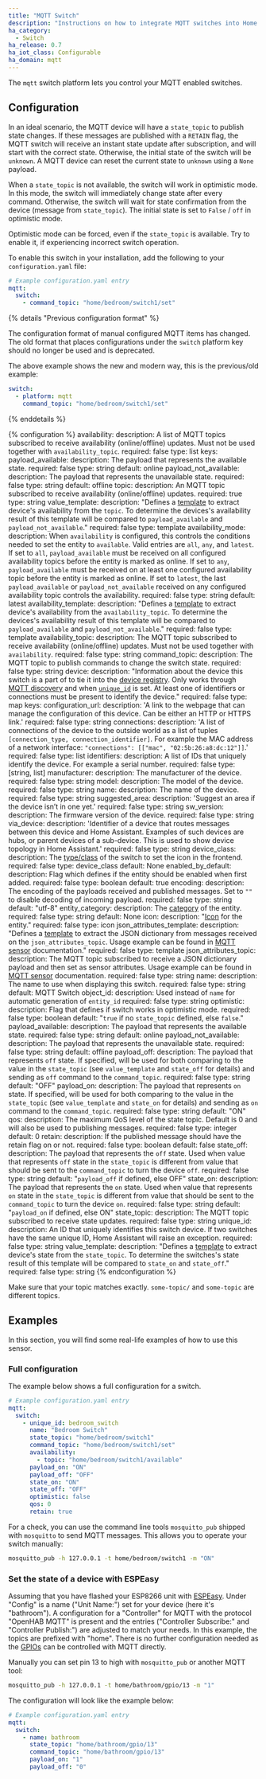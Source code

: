 ```yaml
---
title: "MQTT Switch"
description: "Instructions on how to integrate MQTT switches into Home Assistant."
ha_category:
  - Switch
ha_release: 0.7
ha_iot_class: Configurable
ha_domain: mqtt
---
```


The `mqtt` switch platform lets you control your MQTT enabled switches.

## Configuration

In an ideal scenario, the MQTT device will have a `state_topic` to publish state changes. If these messages are published with a `RETAIN` flag, the MQTT switch will receive an instant state update after subscription, and will start with the correct state. Otherwise, the initial state of the switch will be `unknown`. A MQTT device can reset the current state to `unknown` using a `None` payload.

When a `state_topic` is not available, the switch will work in optimistic mode. In this mode, the switch will immediately change state after every command. Otherwise, the switch will wait for state confirmation from the device (message from `state_topic`). The initial state is set to `False` / `off` in optimistic mode.

Optimistic mode can be forced, even if the `state_topic` is available. Try to enable it, if experiencing incorrect switch operation.

To enable this switch in your installation, add the following to your `configuration.yaml` file:

```yaml
# Example configuration.yaml entry
mqtt:
  switch:
    - command_topic: "home/bedroom/switch1/set"
```

<a id='new_format'></a>

{% details "Previous configuration format" %}

The configuration format of manual configured MQTT items has changed.
The old format that places configurations under the `switch` platform key
should no longer be used and is deprecated.

The above example shows the new and modern way,
this is the previous/old example:

```yaml
switch:
  - platform: mqtt
    command_topic: "home/bedroom/switch1/set"
```

{% enddetails %}

{% configuration %}
availability:
  description: A list of MQTT topics subscribed to receive availability (online/offline) updates. Must not be used together with `availability_topic`.
  required: false
  type: list
  keys:
    payload_available:
      description: The payload that represents the available state.
      required: false
      type: string
      default: online
    payload_not_available:
      description: The payload that represents the unavailable state.
      required: false
      type: string
      default: offline
    topic:
      description: An MQTT topic subscribed to receive availability (online/offline) updates.
      required: true
      type: string
    value_template:
      description: "Defines a [template](/docs/configuration/templating/#using-templates-with-the-mqtt-integration) to extract device's availability from the `topic`. To determine the devices's availability result of this template will be compared to `payload_available` and `payload_not_available`."
      required: false
      type: template
availability_mode:
  description: When `availability` is configured, this controls the conditions needed to set the entity to `available`. Valid entries are `all`, `any`, and `latest`. If set to `all`, `payload_available` must be received on all configured availability topics before the entity is marked as online. If set to `any`, `payload_available` must be received on at least one configured availability topic before the entity is marked as online. If set to `latest`, the last `payload_available` or `payload_not_available` received on any configured availability topic controls the availability.
  required: false
  type: string
  default: latest
availability_template:
  description: "Defines a [template](/docs/configuration/templating/#using-templates-with-the-mqtt-integration) to extract device's availability from the `availability_topic`. To determine the devices's availability result of this template will be compared to `payload_available` and `payload_not_available`."
  required: false
  type: template
availability_topic:
  description: The MQTT topic subscribed to receive availability (online/offline) updates. Must not be used together with `availability`.
  required: false
  type: string
command_topic:
  description: The MQTT topic to publish commands to change the switch state.
  required: false
  type: string
device:
  description: "Information about the device this switch is a part of to tie it into the [device registry](https://developers.home-assistant.io/docs/en/device_registry_index.html). Only works through [MQTT discovery](/docs/mqtt/discovery/) and when [`unique_id`](#unique_id) is set. At least one of identifiers or connections must be present to identify the device."
  required: false
  type: map
  keys:
    configuration_url:
      description: 'A link to the webpage that can manage the configuration of this device. Can be either an HTTP or HTTPS link.'
      required: false
      type: string
    connections:
      description: 'A list of connections of the device to the outside world as a list of tuples `[connection_type, connection_identifier]`. For example the MAC address of a network interface: `"connections": [["mac", "02:5b:26:a8:dc:12"]]`.'
      required: false
      type: list
    identifiers:
      description: A list of IDs that uniquely identify the device. For example a serial number.
      required: false
      type: [string, list]
    manufacturer:
      description: The manufacturer of the device.
      required: false
      type: string
    model:
      description: The model of the device.
      required: false
      type: string
    name:
      description: The name of the device.
      required: false
      type: string
    suggested_area:
      description: 'Suggest an area if the device isn’t in one yet.'
      required: false
      type: string
    sw_version:
      description: The firmware version of the device.
      required: false
      type: string
    via_device:
      description: 'Identifier of a device that routes messages between this device and Home Assistant. Examples of such devices are hubs, or parent devices of a sub-device. This is used to show device topology in Home Assistant.'
      required: false
      type: string
device_class:
  description: The [type/class](/integrations/switch/#device-class) of the switch to set the icon in the frontend.
  required: false
  type: device_class
  default: None
enabled_by_default:
  description: Flag which defines if the entity should be enabled when first added.
  required: false
  type: boolean
  default: true
encoding:
  description: The encoding of the payloads received and published messages. Set to `""` to disable decoding of incoming payload.
  required: false
  type: string
  default: "utf-8"
entity_category:
  description: The [category](https://developers.home-assistant.io/docs/core/entity#generic-properties) of the entity.
  required: false
  type: string
  default: None
icon:
  description: "[Icon](/docs/configuration/customizing-devices/#icon) for the entity."
  required: false
  type: icon
json_attributes_template:
  description: "Defines a [template](/docs/configuration/templating/#using-templates-with-the-mqtt-integration) to extract the JSON dictionary from messages received on the `json_attributes_topic`. Usage example can be found in [MQTT sensor](/integrations/sensor.mqtt/#json-attributes-template-configuration) documentation."
  required: false
  type: template
json_attributes_topic:
  description: The MQTT topic subscribed to receive a JSON dictionary payload and then set as sensor attributes. Usage example can be found in [MQTT sensor](/integrations/sensor.mqtt/#json-attributes-topic-configuration) documentation.
  required: false
  type: string
name:
  description: The name to use when displaying this switch.
  required: false
  type: string
  default: MQTT Switch
object_id:
  description: Used instead of `name` for automatic generation of `entity_id`
  required: false
  type: string
optimistic:
  description: Flag that defines if switch works in optimistic mode.
  required: false
  type: boolean
  default: "`true` if no `state_topic` defined, else `false`."
payload_available:
  description: The payload that represents the available state.
  required: false
  type: string
  default: online
payload_not_available:
  description: The payload that represents the unavailable state.
  required: false
  type: string
  default: offline
payload_off:
  description: The payload that represents `off` state. If specified, will be used for both comparing to the value in the `state_topic` (see `value_template` and `state_off` for details) and sending as `off` command to the `command_topic`.
  required: false
  type: string
  default: "OFF"
payload_on:
  description: The payload that represents `on` state. If specified, will be used for both comparing to the value in the `state_topic` (see `value_template` and `state_on`  for details) and sending as `on` command to the `command_topic`.
  required: false
  type: string
  default: "ON"
qos:
  description: The maximum QoS level of the state topic. Default is 0 and will also be used to publishing messages.
  required: false
  type: integer
  default: 0
retain:
  description: If the published message should have the retain flag on or not.
  required: false
  type: boolean
  default: false
state_off:
  description: The payload that represents the `off` state. Used when value that represents `off` state in the `state_topic` is different from value that should be sent to the `command_topic` to turn the device `off`.
  required: false
  type: string
  default: "`payload_off` if defined, else OFF"
state_on:
  description: The payload that represents the `on` state. Used when value that represents `on` state in the `state_topic` is different from value that should be sent to the `command_topic` to turn the device `on`.
  required: false
  type: string
  default: "`payload_on` if defined, else ON"
state_topic:
  description: The MQTT topic subscribed to receive state updates.
  required: false
  type: string
unique_id:
  description: An ID that uniquely identifies this switch device. If two switches have the same unique ID, Home Assistant will raise an exception.
  required: false
  type: string
value_template:
  description: "Defines a [template](/docs/configuration/templating/#using-templates-with-the-mqtt-integration) to extract device's state from the `state_topic`. To determine the switches's state result of this template will be compared to `state_on` and `state_off`."
  required: false
  type: string
{% endconfiguration %}

<div class='note warning'>

Make sure that your topic matches exactly. `some-topic/` and `some-topic` are different topics.

</div>

## Examples

In this section, you will find some real-life examples of how to use this sensor.

### Full configuration

The example below shows a full configuration for a switch.

```yaml
# Example configuration.yaml entry
mqtt:
  switch:
    - unique_id: bedroom_switch
      name: "Bedroom Switch"
      state_topic: "home/bedroom/switch1"
      command_topic: "home/bedroom/switch1/set"
      availability:
        - topic: "home/bedroom/switch1/available"
      payload_on: "ON"
      payload_off: "OFF"
      state_on: "ON"
      state_off: "OFF"
      optimistic: false
      qos: 0
      retain: true
```

For a check, you can use the command line tools `mosquitto_pub` shipped with `mosquitto` to send MQTT messages. This allows you to operate your switch manually:

```bash
mosquitto_pub -h 127.0.0.1 -t home/bedroom/switch1 -m "ON"
```

### Set the state of a device with ESPEasy

Assuming that you have flashed your ESP8266 unit with [ESPEasy](https://github.com/letscontrolit/ESPEasy). Under "Config" is a name ("Unit Name:") set for your device (here it's "bathroom"). A configuration for a "Controller" for MQTT with the protocol "OpenHAB MQTT" is present and the entries ("Controller Subscribe:" and "Controller Publish:") are adjusted to match your needs. In this example, the topics are prefixed with "home". There is no further configuration needed as the [GPIOs](https://www.letscontrolit.com/wiki/index.php/GPIO) can be controlled with MQTT directly.

Manually you can set pin 13 to high with `mosquitto_pub` or another MQTT tool:

```bash
mosquitto_pub -h 127.0.0.1 -t home/bathroom/gpio/13 -m "1"
```

The configuration will look like the example below:

```yaml
# Example configuration.yaml entry
mqtt:
  switch:
    - name: bathroom
      state_topic: "home/bathroom/gpio/13"
      command_topic: "home/bathroom/gpio/13"
      payload_on: "1"
      payload_off: "0"
```
